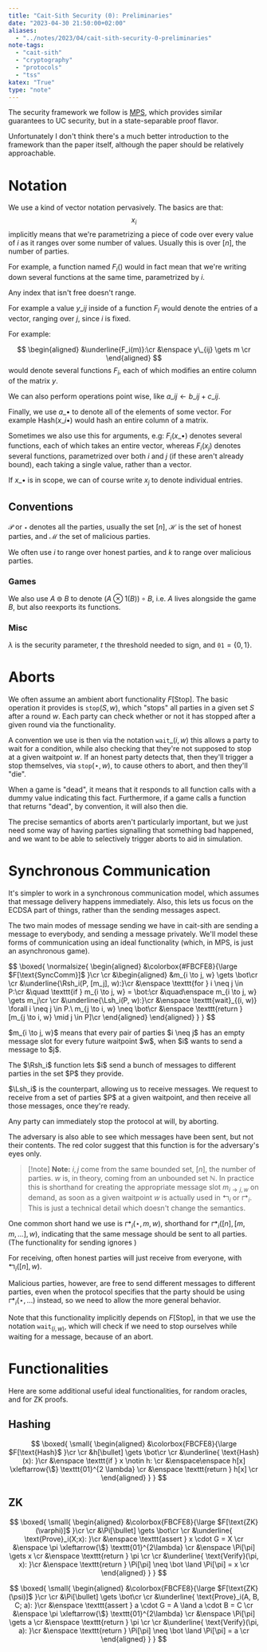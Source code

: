 ```yaml
---
title: "Cait-Sith Security (0): Preliminaries"
date: "2023-04-30 21:50:00+02:00"
aliases:
  - "../notes/2023/04/cait-sith-security-0-preliminaries"
note-tags:
  - "cait-sith"
  - "cryptography"
  - "protocols"
  - "tss"
katex: "True"
type: "note"
---
```


The security framework we follow is [MPS](https://eprint.iacr.org/2023/187),
which provides similar guarantees to UC security,
but in a state-separable proof flavor.

Unfortunately I don't think there's a much better introduction to the framework
than the paper itself, although the paper should be relatively approachable.

# Notation

We use a kind of vector notation pervasively.
The basics are that:
$$
x_i
$$
implicitly means that we're parametrizing a piece of code over
every value of $i$ as it ranges over some number of values.
Usually this is over $[n]$, the number of parties.

For example, a function named $F_i()$ would in fact
mean that we're writing down several functions at the same time,
parametrized by $i$.

Any index that isn't free doesn't range.

For example a value $y\_{ij}$ inside of a function $F_i$ would
denote the entries of a vector, ranging over $j$,
since $i$ is fixed.

For example:

$$
\begin{aligned}
&\underline{F_i(m)}:\cr
&\enspace
  y\_{ij} \gets m
\cr
\end{aligned}
$$
would denote several functions $F_i$, each of which modifies
an entire column of the matrix $y$.

We can also perform operations point wise, like $a\_{ij} \gets b\_{ij} + c\_{ij}$.

Finally, we use $a\_\bullet$ to denote all of the elements
of some vector.
For example $\text{Hash}(x\_{i\bullet})$ would hash an entire column
of a matrix.

Sometimes we also use this for arguments, e.g: $F_i(x\_\bullet)$
denotes several functions, each of which takes an entire vector,
whereas $F_i(x_j)$ denotes several functions, parametrized over both $i$ and $j$ (if these aren't already bound), each taking a single value,
rather than a vector.

If $x\_\bullet$ is in scope, we can of course write $x_j$ to denote individual entries.

## Conventions

$\mathcal{P}$ or $\star$ denotes all the parties, usually the set $[n]$,
$\mathcal{H}$ is the set of honest parties, and $\mathcal{M}$ the set of malicious parties.

We often use $i$ to range over honest parties, and $k$ to range over malicious
parties.

### Games

We also use $A \circledcirc B$ to denote $(A \otimes 1(B)) \circ B$,
i.e. $A$ lives alongside the game $B$, but also reexports its functions.

### Misc

$\lambda$ is the security parameter, $t$ the threshold needed to sign,
and $\texttt{01} = \{0, 1\}$.

# Aborts

We often assume an ambient abort functionality $F[\text{Stop}]$.
The basic operation it provides is $\texttt{stop}(S, w)$,
which "stops" all parties in a given set $S$ after a round $w$.
Each party can check whether or not it has stopped after a given
round via the functionality.

A convention we use is then via the notation $\texttt{wait}\_{(i, w)}$
this allows a party to wait for a condition, while also checking
that they're not supposed to stop at a given waitpoint $w$.
If an honest party detects that, then they'll trigger
a stop themselves, via $\texttt{stop}(\star, w)$,
to cause others to abort, and then they'll "die".

When a game is "dead", it means that it responds to all function calls
with a dummy value indicating this fact.
Furthermore, if a game calls a function that returns "dead",
by convention, it will also then die.

The precise semantics of aborts aren't particularly important,
but we just need some way of having parties signalling that something
bad happened, and we want to be able to selectively trigger aborts
to aid in simulation.

# Synchronous Communication

It's simpler to work in a synchronous communication model,
which assumes that message delivery happens immediately.
Also, this lets us focus on the ECDSA part of things, rather
than the sending messages aspect.

The two main modes of message sending we have in cait-sith
are sending a message to everybody, and sending a message privately.
We'll model these forms of communication using an ideal functionality
(which, in MPS, is just an asynchronous game).
<div class="flex-initial">
$$
\boxed{
\normalsize{
\begin{aligned}
&\colorbox{#FBCFE8}{\large
  $F[\text{SyncComm}]$
}\cr
\cr
&\begin{aligned}
&m_{i \to j, w} \gets \bot\cr
\cr
&\underline{\Rsh_i(P, [m_j], w):}\cr
&\enspace \texttt{for } i \neq j \in P:\cr
&\quad \texttt{if } m_{i \to j, w} = \bot:\cr
&\quad\enspace m_{i \to j, w} \gets m_j\cr
\cr
&\underline{\Lsh_i(P, w):}\cr
&\enspace \texttt{wait}_{(i, w)} \forall i \neq j \in P.\ m_{j \to i, w} \neq \bot\cr
&\enspace \texttt{return } [m_{j \to i, w} \mid j \in P]\cr
\end{aligned}
\end{aligned}
}
}
$$
</div>
<div>
<p style="text-align: left">
$m_{i \to j, w}$ means that every pair of parties $i \neq j$ has an empty message slot
for every future waitpoint $w$, when $i$ wants to send a message to $j$.
</p>
<p style="text-align: left">
The $\Rsh_i$ function lets $i$ send a bunch of messages to different
parties in the set $P$ they provide.
</p>
<p style="text-align: left">
$\Lsh_i$ is the counterpart, allowing us to receive messages.
We request to receive from a set of parties $P$ at a given waitpoint, and then receive all those messages, once they're ready.
</p>
<p style="text-align: left">
Any party can immediately stop the protocol at will, by aborting.
</p>
<p style="text-align: left">
The adversary is also able to see which messages have been sent,
but not their contents.
The red color suggest that this function is for the adversary's
eyes only.
</p>
</div>

> [!note] **Note:**
> $i, j$ come from the same bounded set, $[n]$, the number of parties.
> $w$ is, in theory, coming from an unbounded set $\mathbb{N}$.
> In practice this is shorthand for creating the appropriate message
> slot $m_{i \to j, w}$ on demand, as soon as a given waitpoint $w$
> is actually used in $\Lsh_i$ or $\Rsh_i$.
> This is just a technical detail which doesn't change the semantics.

One common short hand we use is $\Rsh_i(\star, m, w)$, shorthand for ${\Rsh_i([n], [m, m, \ldots], w)}$,
indicating that the same message should be sent to all parties.
(The functionality for sending ignores )

For receiving, often honest parties will just receive from everyone,
with ${\Lsh_i([n], w)}$.

Malicious parties, however, are free to send different
messages to different parties, even when the protocol specifies
that the party should be using ${\Rsh_i(\star, \ldots)}$ instead,
so we need to allow the more general behavior.

Note that this functionality implicitly depends on $F[\text{Stop}]$,
in that we use the notation $\texttt{wait}_(i, w)$,
which will check if we need to stop ourselves while waiting for a message,
because of an abort.

# Functionalities

Here are some additional useful ideal functionalities,
for random oracles, and for ZK proofs.

## Hashing

$$
\boxed{
\small{
\begin{aligned}
&\colorbox{FBCFE8}{\large
  $F[\text{Hash}$
}\cr
\cr
&h[\bullet] \gets \bot\cr
\cr
&\underline{
  \text{Hash}(x):
}\cr
  &\enspace
    \texttt{if } x \notin h:
  \cr
  &\enspace\enspace
    h[x] \xleftarrow{\$} \texttt{01}^{2 \lambda}
  \cr
  &\enspace
    \texttt{return } h[x]
  \cr
\end{aligned}
}
}
$$

## ZK

$$
\boxed{
\small{
\begin{aligned}
&\colorbox{FBCFE8}{\large
  $F[\text{ZK}(\varphi)]$
}\cr
\cr
&\Pi[\bullet] \gets \bot\cr
\cr
&\underline{
  \text{Prove}_i(X;x):
}\cr
  &\enspace
    \texttt{assert } x \cdot G = X
  \cr
  &\enspace
    \pi \xleftarrow{\$} \texttt{01}^{2\lambda}
  \cr
  &\enspace
    \Pi[\pi] \gets x
  \cr
  &\enspace
    \texttt{return } \pi
  \cr
\cr
&\underline{
  \text{Verify}(\pi, x):
}\cr
  &\enspace
    \texttt{return } \Pi[\pi] \neq \bot \land \Pi[\pi] = x
  \cr
\end{aligned}
}
}
$$

$$
\boxed{
\small{
\begin{aligned}
&\colorbox{FBCFE8}{\large
  $F[\text{ZK}(\psi)]$
}\cr
\cr
&\Pi[\bullet] \gets \bot\cr
\cr
&\underline{
  \text{Prove}_i(A, B, C; a):
}\cr
  &\enspace
    \texttt{assert } a \cdot G = A \land a \cdot B = C
  \cr
  &\enspace
    \pi \xleftarrow{\$} \texttt{01}^{2\lambda}
  \cr
  &\enspace
    \Pi[\pi] \gets a
  \cr
  &\enspace
    \texttt{return } \pi
  \cr
\cr
&\underline{
  \text{Verify}(\pi, a):
}\cr
  &\enspace
    \texttt{return } \Pi[\pi] \neq \bot \land \Pi[\pi] = a
  \cr
\end{aligned}
}
}
$$